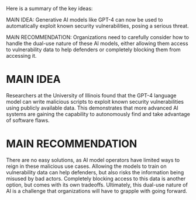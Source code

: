 Here is a summary of the key ideas:

MAIN IDEA: Generative AI models like GPT-4 can now be used to automatically exploit known security vulnerabilities, posing a serious threat.

MAIN RECOMMENDATION: Organizations need to carefully consider how to handle the dual-use nature of these AI models, either allowing them access to vulnerability data to help defenders or completely blocking them from accessing it.

# MAIN IDEA

Researchers at the University of Illinois found that the GPT-4 language model can write malicious scripts to exploit known security vulnerabilities using publicly available data. This demonstrates that more advanced AI systems are gaining the capability to autonomously find and take advantage of software flaws.

# MAIN RECOMMENDATION

There are no easy solutions, as AI model operators have limited ways to reign in these malicious use cases. Allowing the models to train on vulnerability data can help defenders, but also risks the information being misused by bad actors. Completely blocking access to this data is another option, but comes with its own tradeoffs. Ultimately, this dual-use nature of AI is a challenge that organizations will have to grapple with going forward.
